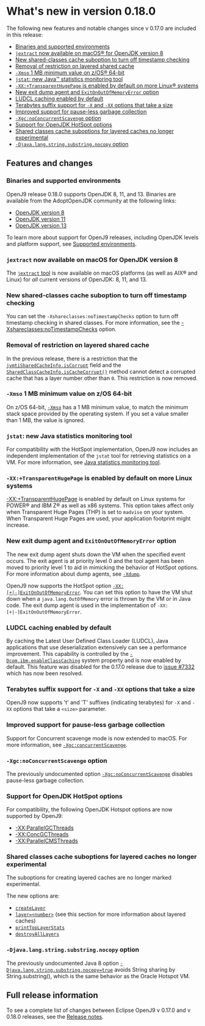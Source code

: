 <!--
* Copyright (c) 2017, 2020 IBM Corp. and others
*
* This program and the accompanying materials are made
* available under the terms of the Eclipse Public License 2.0
* which accompanies this distribution and is available at
* https://www.eclipse.org/legal/epl-2.0/ or the Apache
* License, Version 2.0 which accompanies this distribution and
* is available at https://www.apache.org/licenses/LICENSE-2.0.
*
* This Source Code may also be made available under the
* following Secondary Licenses when the conditions for such
* availability set forth in the Eclipse Public License, v. 2.0
* are satisfied: GNU General Public License, version 2 with
* the GNU Classpath Exception [1] and GNU General Public
* License, version 2 with the OpenJDK Assembly Exception [2].
*
* [1] https://www.gnu.org/software/classpath/license.html
* [2] http://openjdk.java.net/legal/assembly-exception.html
*
* SPDX-License-Identifier: EPL-2.0 OR Apache-2.0 OR GPL-2.0 WITH
* Classpath-exception-2.0 OR LicenseRef-GPL-2.0 WITH Assembly-exception
-->


# What's new in version 0.18.0

The following new features and notable changes since v 0.17.0 are included in this release:

- [Binaries and supported environments](#binaries-and-supported-environments)
- [`jextract` now available on macOS&reg; for OpenJDK version 8](#jextract-now-available-on-macos-for-openjdk-version-8)
- [New shared-classes cache suboption to turn off timestamp checking](#new-shared-classes-cache-suboption-to-turn-off-timestamp-checking)
- [Removal of restriction on layered shared cache](#removal-of-restriction-on-layered-shared-cache)
- [`-Xmso` 1 MB minimum value on z/OS&reg; 64-bit](#-xmso-1-mb-minimum-value-on-zos-64-bit)
- [`jstat`: new Java&trade; statistics monitoring tool](#jstat-new-java-statistics-monitoring-tool)
- [`-XX:+TransparentHugePage` is enabled by default on more Linux&reg; systems](#-xxtransparenthugepage-is-enabled-by-default-on-more-linux-systems)
- [New exit dump agent and `ExitOnOutOfMemoryError` option](#new-exit-dump-agent-and-exitonoutofmemoryerror-option)
- [LUDCL caching enabled by default](#ludcl-caching-enabled-by-default)
- [Terabytes suffix support for `-X` and `-XX` options that take a size](#terabytes-suffix-support-for-x-and-xx-options-that-take-a-size)
- [Improved support for pause-less garbage collection](#improved-support-for-pause-less-garbage-collection)
- [`-Xgc:noConcurrentScavenge` option](#-xgcnoconcurrentscavenge-option)
- [Support for OpenJDK HotSpot options](#support-for-openjdk-hotspot-options)
- [Shared classes cache suboptions for layered caches no longer experimental](#shared-classes-cache-suboptions-for-layered-caches-no-longer-experimental)
- [`-Djava.lang.string.substring.nocopy` option](#-djavalangstringsubstringnocopy-option)


## Features and changes

### Binaries and supported environments

OpenJ9 release 0.18.0 supports OpenJDK 8, 11, and 13. Binaries are available from the AdoptOpenJDK community at the following links:

- [OpenJDK version 8](https://adoptopenjdk.net/archive.html?variant=openjdk8&jvmVariant=openj9)
- [OpenJDK version 11](https://adoptopenjdk.net/archive.html?variant=openjdk11&jvmVariant=openj9)
- [OpenJDK version 13](https://adoptopenjdk.net/archive.html?variant=openjdk13&jvmVariant=openj9)

To learn more about support for OpenJ9 releases, including OpenJDK levels and platform support, see [Supported environments](openj9_support.md).

### `jextract` now available on macOS for OpenJDK version 8

The [`jextract` tool](tool_jextract.md) is now available on macOS platforms (as well as AIX&reg; and Linux) for _all_ current versions of OpenJDK: 8, 11, and 13.

### New shared-classes cache suboption to turn off timestamp checking

You can set the `-Xshareclasses:noTimestampChecks` option to turn off timestamp checking in shared classes. For more information, see the [-Xshareclasses:noTimestampChecks](xshareclasses.md#notimestampchecks) option.

### Removal of restriction on layered shared cache

In the previous release, there is a restriction that the [`jvmtiSharedCacheInfo.isCorrupt`](interface_jvmti.md#jvmtisharedcacheinfo-structure) field and the  [`SharedClassCacheInfo.isCacheCorrupt()`](https://www.ibm.com/support/knowledgecenter/SSYKE2_8.0.0/com.ibm.java.api.80.doc/com.ibm.oti.shared/com/ibm/oti/shared/SharedClassCacheInfo.html#isCacheCorrupt--) method cannot detect a corrupted cache that has a layer number other than `0`. This restriction is now removed.

### `-Xmso` 1 MB minimum value on z/OS 64-bit

On z/OS 64-bit, [`-Xmso`](xmso.md) has a 1 MB minimum value, to match the minimum stack space provided by the operating system. If you set a value smaller than 1 MB, the value is ignored.

### `jstat`: new Java statistics monitoring tool

For compatibility with the HotSpot implementation, OpenJ9 now includes an independent implementation of the `jstat` tool for retrieving statistics on a VM. For more information, see [Java statistics monitoring tool](tool_jstat.md).

### `-XX:+TransparentHugePage` is enabled by default on more Linux systems

[-XX:+TransparentHugePage](xxtransparenthugepage.md) is enabled by default on Linux systems for POWER&reg; and IBM Z&reg; as well as x86 systems. This option takes affect only when Transparent Huge Pages (THP) is set to `madvise` on your system. When Transparent Huge Pages are used, your application footprint might increase.

### New exit dump agent and `ExitOnOutOfMemoryError` option

The new exit dump agent shuts down the VM when the specified event occurs. The exit agent is at priority level 0 and the tool agent has been moved to priority level 1 to aid in mimicking the behavior of HotSpot options. For more information about dump agents, see [`-Xdump`](xdump.md#dump-agents).

OpenJ9 now supports the HotSpot option [`-XX:[+|-]ExitOnOutOfMemoryError`](xxexitonoutofmemory.md). You can set this option to have the VM shut down when a `java.lang.OutOfMemory` error is thrown by the VM or in Java code. The exit dump agent is used in the implementation of `-XX:[+|-]ExitOnOutOfMemoryError`.

### LUDCL caching enabled by default
By caching the Latest User Defined Class Loader (LUDCL), Java applications that use deserialization extensively can see a performance improvement. This capability is controlled by the [`-Dcom.ibm.enableClassCaching`](dcomibmenableclasscaching.md) system property and is now enabled by default. This feature was disabled for the 0.17.0 release due to [issue #7332](https://github.com/eclipse/openj9/issues/7332) which has now been resolved.


### Terabytes suffix support for `-X` and `-XX` options that take a size

OpenJ9 now supports 't' and 'T' suffixes (indicating terabytes) for `-X` and `-XX` options that take a `<size>` parameter.

### Improved support for pause-less garbage collection

Support for Concurrent scavenge mode is now extended to macOS. For more information, see [`-Xgc:concurrentScavenge`](xgc.md#concurrentscavenge).

### `-Xgc:noConcurrentScavenge` option

The previously undocumented option [`-Xgc:noConcurrentScavenge`](xgc.md#noconcurrentscavenge) disables pause-less garbage collection.

### Support for OpenJDK HotSpot options

For compatibility, the following OpenJDK Hotspot options are now supported by OpenJ9:

- [-XX:ParallelGCThreads](xxparallelgcthreads.md)
- [-XX:ConcGCThreads](xxconcgcthreads.md)
- [-XX:ParallelCMSThreads](xxparallelcmsthreads.md)

### Shared classes cache suboptions for layered caches no longer experimental

The suboptions for creating layered caches are no longer marked experimental.

The new options are:

- [`createLayer`](xshareclasses.md#createlayer)
- [`layer=<number>`](xshareclasses.md#layer) (see this section for more information about layered caches)
- [`printTopLayerStats`](xshareclasses.md#printtoplayerstats-cache-utility)
- [`destroyAllLayers`](xshareclasses.md#destroyalllayers)

### `-Djava.lang.string.substring.nocopy` option

The previously undocumented Java 8 option [`-Djava.lang.string.substring.nocopy=true`](djavalangstringsubstringnocopy.md) avoids String sharing by String.substring(), which is the same behavior as the Oracle Hotspot VM.

## Full release information

To see a complete list of changes between Eclipse OpenJ9 v 0.17.0 and v 0.18.0 releases, see the [Release notes](https://github.com/eclipse/openj9/blob/master/doc/release-notes/0.18/0.18.md).

<!-- ==== END OF TOPIC ==== version0.18.md ==== -->
